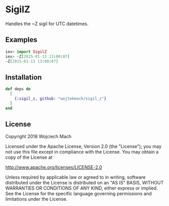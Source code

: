 # SigilZ

Handles the ~Z sigil for UTC datetimes.

## Examples

```elixir
iex> import SigilZ
iex> ~Z[2015-01-13 13:00:07]
~Z[2015-01-13 13:00:07]
```

## Installation

```elixir
def deps do
  [
    {:sigil_z, github: "wojtekmach/sigil_z"}
  ]
end
```

## License

Copyright 2018 Wojciech Mach

Licensed under the Apache License, Version 2.0 (the "License"); you may not use this file except in compliance with the License. You may obtain a copy of the License at

http://www.apache.org/licenses/LICENSE-2.0

Unless required by applicable law or agreed to in writing, software distributed under the License is distributed on an "AS IS" BASIS, WITHOUT WARRANTIES OR CONDITIONS OF ANY KIND, either express or implied. See the License for the specific language governing permissions and limitations under the License.
